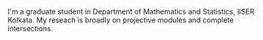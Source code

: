 I'm a graduate student in Department of Mathematics and Statistics, IISER Kolkata. My reseach is broadly on projective modules and complete intersections. 
